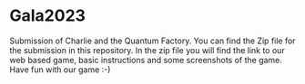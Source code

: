 # Gala2023
Submission of Charlie and the Quantum Factory.
You can find the Zip file for the submission in this repository.
In the zip file you will find the link to our web based game, basic instructions and some screenshots of the game. 
Have fun with our game :-)

